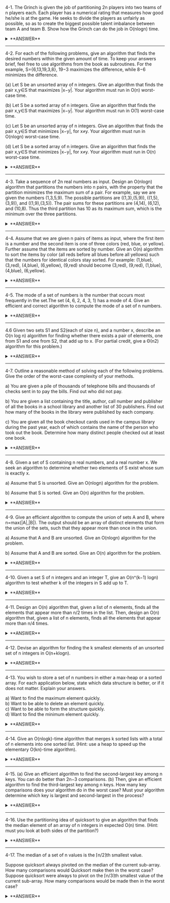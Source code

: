 ﻿4-1. The Grinch is given the job of partitioning 2n players into two teams of n players each. Each player has a numerical rating that measures how good he/she is at the game. He seeks to divide the players as unfairly as possible, so as to create the biggest possible talent imbalance between team A and team B. Show how the Grinch can do the job in O(nlogn) time. 


<details>
<summary>**ANSWER**</summary>
  <p>

Do a quick sort then choose the bottom half as team 1 and top half as team 2 or choose the first and middle player and increment both at the same time complexity 

  </p>
</details>


---


4-2. For each of the following problems, give an algorithm that finds the desired numbers within the given amount of time. To keep your answers brief, feel free to use algorithms from the book as subroutines. For the example, S={6,13,19,3,8}, 19−3 maximizes the difference, while 8−6 minimizes the difference. 

(a) Let S be an unsorted array of n integers. Give an algorithm that finds the pair x,y∈S that maximizes |x−y|. Your algorithm must run in O(n) worst-case time. 

(b) Let S be a sorted array of n integers. Give an algorithm that finds the pair x,y∈S that maximizes |x−y|. Your algorithm must run in O(1) worst-case time. 

(c) Let S be an unsorted array of n integers. Give an algorithm that finds the pair x,y∈S that minimizes |x−y|, for x≠y. Your algorithm must run in O(nlogn) worst-case time. 

(d) Let S be a sorted array of n integers. Give an algorithm that finds the pair x,y∈S that minimizes |x−y|, for x≠y. Your algorithm must run in O(n) worst-case time.

<details>
<summary>**ANSWER**</summary>
  <p>

(a) Iterate through the array keeping a |min| and |max| variables and subtract at the end

(b) You need to get S[0] and S[n-1]

(c) Sort the array with any nlog(n) method. Then scan through the sorted array to find the smallest gap, thus the desired pair.
You can also do this in O(2n) time. Iterate through array once to get the minimum as minimum1. Then iterate through again to get the minimum2 that is greater than minimum1.

(d) Get S[n-1] and S[n-2] if the sort is descending. 

  </p>
</details>


---


4-3. Take a sequence of 2n real numbers as input. Design an O(nlogn) algorithm that partitions the numbers into n pairs, with the property that the partition minimizes the maximum sum of a pair. For example, say we are given the numbers (1,3,5,9). The possible partitions are ((1,3),(5,9)), ((1,5),(3,9)), and ((1,9),(3,5)). The pair sums for these partitions are (4,14), (6,12), and (10,8). Thus the third partition has 10 as its maximum sum, which is the minimum over the three partitions.

<details>
<summary>**ANSWER**</summary>
  <p>

The minimum sum value will be the lowest number and the maximum number. So you must sort and then the value pairs will be those at the following index: 
- increment from index 0 
- decrement from index n - 1 

  </p>
</details>



---



4-4. Assume that we are given n pairs of items as input, where the first item is a number and the second item is one of three colors (red, blue, or yellow). Further assume that the items are sorted by number. Give an O(n) algorithm to sort the items by color (all reds before all blues before all yellows) such that the numbers for identical colors stay sorted. For example: (1,blue), (3,red), (4,blue), (6,yellow), (9,red) should become (3,red), (9,red), (1,blue), (4,blue), (6,yellow).

<details>
<summary>**ANSWER**</summary>
  <p>

- Make 3 lists (or buckets) - each corresponding to a color
- Iterate through one time
- For each pair put into the corresponding list 
- Then quicksort each bucket for the number  
- Display all in this order: reds, blues, and yellows 

  </p>
</details>



---


4-5. The mode of a set of numbers is the number that occurs most frequently in the set.The set (4, 6, 2, 4, 3, 1) has a mode of 4. Give an efficient and correct algorithm to compute the mode of a set of n numbers.


<details>
<summary>**ANSWER**</summary>
  <p>

Iterate through array and create a dictionary  
int max; int maxCount;  
For each value  
&nbsp;&nbsp;&nbsp;&nbsp; Insert into dictionary with value being the key  
&nbsp;&nbsp;&nbsp;&nbsp; increment the count of that value  
&nbsp;&nbsp;&nbsp;&nbsp; if value of key in dictionary > maxCount          
&nbsp;&nbsp;&nbsp;&nbsp;&nbsp;&nbsp;&nbsp;&nbsp; change max   
&nbsp;&nbsp;&nbsp;&nbsp;&nbsp;&nbsp;&nbsp;&nbsp; change maxCount  

return the max


  </p>
</details>




---


4.6 Given two sets S1 and S2(each of size n), and a number x, describe an O(n log n) algorithm for finding whether there exists a pair of elements, one from S1 and one from S2, that add up to x. (For partial credit, give a Θ(n2) algorithm for this problem.)


<details>
<summary>**ANSWER**</summary>
  <p>

1. Sort S1; O(n log n)
2. for i=0 to n-1  
    val = x - S2[i]  
    if binary_search(S1, val) O(log n)  
	&nbsp;&nbsp;&nbsp;&nbsp;return (val, S2[i])  
End Loop

  </p>
</details>




---


4-7. Outline a reasonable method of solving each of the following problems. Give the order of the worst-case complexity of your methods.

a) You are given a pile of thousands of telephone bills and thousands of checks sent in to pay the bills. Find out who did not pay.

b) You are given a list containing the title, author, call number and publisher of all the books in a school library and another list of 30 publishers. Find out how many of the books in the library were published by each company.
    
c) You are given all the book checkout cards used in the campus library during the past year, each of which contains the name of the person who took out the book. Determine how many distinct people checked out at least one book.


<details>
<summary>**ANSWER**</summary>
  <p>

a) Iterate telephone bills and insert each value into a Dictionary with name as the key.
	Iterate checks and find Dictionary KVP with same name and if value of check is >= bill then delete bucket.
    Use address as tie breaker for same names.
	The Keys you have at the end are those who did not pay.
	O(n + m) = O(n).

b) Each publisher is its own Dictionary KVP.
	Iterate books and increment count of corresponding bucket.
	Iterate through KVP and get value for each key.
	O(n*30) = O(n)

c) Create a HashSet with all the names.
	Iterate through all book checkout cards adding name if it doesn't exist.
	Did not use a list here because HashSets are better at finding a value than lists. Lists will have to iterate from first to last to find the key while dictionaries us individual buckets.

  </p>
</details>


---


4-8. Given a set of S containing n real numbers, and a real number x. We seek an algorithm to determine whether two elements of S exist whose sum is exactly x.

a) Assume that S is unsorted. Give an O(nlogn) algorithm for the problem.
   
b) Assume that S is sorted. Give an O(n) algorithm for the problem.


<details>
<summary>**ANSWER**</summary>
  <p>

(a)Sort S with any nlogn sorting method of your choice.

    for( int i = 1; i <= n; ++i )
    {
        int j = x - S[i];
        Binary search for j in the sub-array of S[i+1~n] and close the problem once it's been found;
    }
    
(b)Subtract each of S[1~n] from x to get a new array of real numbers T[1~n].  
T(must be sorted ascending)

    int i = 1, j = 1;
    while( i <=n && j <= n )
    {
        if( S[i] == T[j] )
        {
            problem solved;
            break;
        }
        else
        {
            S[i] < T[j] ? ++i : ++j;
        }
    }


Solution 2

    i = 0;
    j = n - 1;

    for (i = 0; i < j; i++)
    {
        while( (i < j) && (S[j] + S[i] > x ) ) 
        { j--;
        }
        if (x == (S[j] + S[i]) )
        {
        return true;
   
        }
    }

    "i" scans from left to right, "j" from right to left,
    looking for the right pair...

  </p>
</details>



---


4-9. Give an efficient algorithm to compute the union of sets A and B, where n=max(|A|,|B|). The output should be an array of distinct elements that form the union of the sets, such that they appear more than once in the union.

a) Assume that A and B are unsorted. Give an O(nlogn) algorithm for the problem.

b) Assume that A and B are sorted. Give an O(n) algorithm for the problem.


<details>
<summary>**ANSWER**</summary>
  <p>

a) Sort the sets (which takes O(nlogn)) and use the algorithm described in 2) which takes O(n) (which is also O(nlogn)).

b) A and B are sorted (assume in ascending order). The fact that the sets are sorted implies that there is a comparison defined on the elements of A and B (i.e. we can tell whether an element is greater, equal to or smaller than another element).

    let U be the set which will contain the union
    while A and B are not empty:
    if the first element of A is equal to the last element added to U, remove the first element of A and continue with the next iteration.
    if the first element of B is equal to the last element added to U, remove the first element of B and continue with the next iteration.
    if the first (lowest) element of A is strictly smaller than the first (lowest) element of B, remove the first element of A and add it to U, then continue with the next iteration.
    if the first (lowest) element of A is strictly greater than the first (lowest) element of B, remove the first element of B and add it to U, then continue with the next iteration.
    if the first (lowest) element of A is equal to the first (lowest) element of B, remove the first element from each A and B and add one of them to U, then continue with the next iteration.
    After the while loop, either A or B or both are empty. If one of them is non-empty, add its elements to U.


  </p>
</details>


---


4-10. Given a set S of n integers and an integer T, give an O(n^(k−1) logn) algorithm to test whether k of the integers in S add up to T. 

<details>
<summary>**ANSWER**</summary>
  <p>

If unsorted sort first.  
Find the value of T with binary search.  
This will be your upper bound.  
Subtract first from T.  
&nbsp;&nbsp;&nbsp;&nbsp;Binary Search for that difference.  

and repeat 


  </p>
</details>


---


4-11. Design an O(n) algorithm that, given a list of n elements, finds all the elements that appear more than n/2 times in the list. Then, design an O(n) algorithm that, given a list of n elements, finds all the elements that appear more than n/4 times.

<details>
<summary>**ANSWER**</summary>
  <p>

if not sorted and for n/4  
iterate putting each value into a dictionary increment the count if it does not exist  
&nbsp;&nbsp;&nbsp; if it already exists in the dictionary increment count  
&nbsp;&nbsp;&nbsp; if count > n/2 return key (it can only occur one time)  
&nbsp;&nbsp;&nbsp; at the end iterate through dictionary where value > n/4 times  
&nbsp;&nbsp;&nbsp; third value of dictionary > n/2 is last value and you can stop  

  </p>
</details>



---


4-12. Devise an algorithm for finding the k smallest elements of an unsorted set of n integers in O(n+klogn).

<details>
<summary>**ANSWER**</summary>
  <p>

Scan through the array to build an out-of-order heap, that is, the first element is indeed the smallest, but necessarily any of the other elements. This takes us O(n).  
Then extract from the heap k times to get the smallest k elements using O(klogn).  
Thus the total time is O(n+klogn).  

  </p>
</details>


---


4-13. You wish to store a set of n numbers in either a max-heap or a sorted array. For each application below, state which data structure is better, or if it does not matter. Explain your answers.

a) Want to find the maximum element quickly.  
b) Want to be able to delete an element quickly.  
c) Want to be able to form the structure quickly.  
d) Want to find the minimum element quickly.  


<details>
<summary>**ANSWER**</summary>
  <p>

a) Both. Max-heap will have max at the top and sorted array will have max at the end.

b) max heap - costs O(log n)  
&nbsp;&nbsp;&nbsp; sorted array - costs O(n) to update all elements

c) max-heap - O(n)  
&nbsp;&nbsp;&nbsp; sorted array - O(n log n)

d) max-heap - O(n)  
&nbsp;&nbsp;&nbsp; sorted array - O(1)

  </p>
</details>



---


4-14. Give an O(nlogk)-time algorithm that merges k sorted lists with a total of n elements into one sorted list. (Hint: use a heap to speed up the elementary O(kn)-time algorithm).

<details>
<summary>**ANSWER**</summary>
  <p>

Iterate through k sorted lists getting minimum value of each one and updating the min value  
When you upate the min value save the list and update that index and subtract index of last one if it has been updated  
Then insert that value into a new list  

---

Scan through all k lists in any order and use the stream of elements to build a heap of k elements. Since bubble_down works in O(logk) for a heap of k elements, we thus solve the problem in O(nlogk).

The elementary algorithm compares the heads of each of the k sorted lists to find the minimum element, 
puts this in the sorted list and repeats.  
The total time is O(kn).  
Suppose instead that we build a heap on the head elements of each of the k lists, with each element labeled as to which list it is from.  
The minimum element can be found and deleted in O(logk) time.  
Further, we can insert the new head of this list in the heap in O(logk) time.  
An alternate O(nlogk) approach would be to merge the lists from as in mergesort, using a binary tree on k leaves (one for each list)

  </p>
</details>



---


4-15. (a) Give an efficient algorithm to find the second-largest key among n keys. You can do better than 2n−3 comparisons. (b) Then, give an efficient algorithm to find the third-largest key among n keys. How many key comparisons does your algorithm do in the worst case? Must your algorithm determine which key is largest and second-largest in the process?


<details>
<summary>**ANSWER**</summary>
  <p>

1) You could max heapify the entire array of keys which takes O(n) time and then the elements below are either the second or third largest and you just compare those two.

2) You can scan through the array of keys keeping max1, max2, and max3 variables and comparing them against the newest key.

  </p>
</details>


---


4-16. Use the partitioning idea of quicksort to give an algorithm that finds the median element of an array of n integers in expected O(n) time. (Hint: must you look at both sides of the partition?)


<details>
<summary>**ANSWER**</summary>
  <p>

  the general form of this problem is to find the kth largest value. finding the median is when k = n/2.  

    to find the kth largest value,

    select a partition element and split the array into 2 sub-arrays - one with the elements smaller than the partition and one with the elements larger than the partition. O(n)

    if the array with the elements larger than the partition has k - 1 elements, the partition is the kth largest element  
    if the array with the elements larger than the partition has >= k elements, recurse with the same value of k using the larger elements as the new array. O(n/2) (average case)  
    else the median is in the array with elements smaller than the partition so adjust k to account for the large elements being discarded and recurse using the smaller elements as the new array O(n/2) (average case)  
    the overall complexity is O(n) since  

    O(n) + O(n/2) + O(n/4) + ... approaches O(2n) which is just O(n) since 2 is a constant.


    https://andonov.wordpress.com/2013/02/17/finding-the-largest-elements-in-an-array/

  </p>
</details>


---


4-17. The median of a set of n values is the ⌈n/2⌉th smallest value.

Suppose quicksort always pivoted on the median of the current sub-array. How many comparisons would Quicksort make then in the worst case?  
Suppose quicksort were always to pivot on the ⌈n/3⌉th smallest value of the current sub-array. How many comparisons would be made then in the worst case?  


<details>
<summary>**ANSWER**</summary>
  <p>

    (a)  
        half

    (b)  
        Let F(n) be the number of compares for a quicksort of size n, split into a section of size 1/3 and a section of size 2/3. The recurrence relation would be:

        F(n) = n/3 + 2n/3 + F(n/3) + F(2n/3) = n + F(n/3) + F(2n/3)

        In other words, the number of compares at size n is equal to the number of compares to do a top level partition (1/3 for one side, 2/3 for the other side), plus the number of compares to quicksort the 1/3 partition and the 2/3 partition.

  </p>
</details>
